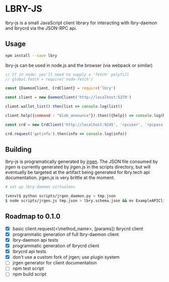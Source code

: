 LBRY-JS
===

lbry-js is a small JavaScript client library for interacting with lbry-daemon and lbrycrd via the JSON-RPC api. 

Usage
---
```bash
npm install --save lbry
```

lbry-js can be used in node.js and the browser (via webpack or similar)



```javascript
// If in node; you'll need to supply a 'fetch' polyfill
// global.fetch = require('node-fetch')

const {DaemonClient, CrdClient} = require('lbry')

const client = new DaemonClient('http://localhost:5279')

client.wallet_list().then(list => console.log(list))

client.help({command : "blob_announce"}).then(({help}) => console.log(help))

const crd = new CrdClient('http://localhost:9245', 'rpcuser', 'rpcpass')

crd.request('getinfo').then(info => console.log(info))
```

Building
---
lbry-js is programatically generated by [jrgen](https://github.com/mzernetsch/jrgen). The JSON file consumed by jrgen is currently generated by jrgen.js in the scripts directory, but will eventually be targeted at the artifact being generated for lbry.tech api documentation. jrgen.js is very brittle at the moment.

```bash
# set up lbry-daemon virtualenv

(venv)$ python scripts/jrgen_daemon.py > tmp.json
$ node scripts/jrgen.js tmp.json > lbry.schema.json && mv ExampleAPIClient.js build/daemon.js && rm tmp.json

```

Roadmap to 0.1.0
---
* [x] basic client.request(<\method_name\>, [params]) lbrycrd client
* [x] programmatic generation of full lbry-daemon client
* [x] lbry-daemon api tests
* [x] programmatic generation of lbrycrd client
* [x] lbrycrd api tests
* [x] don't use a custom fork of jrgen; use plugin system
* [ ] jrgen generator for client documentation
* [ ] npm test script
* [ ] npm build script
